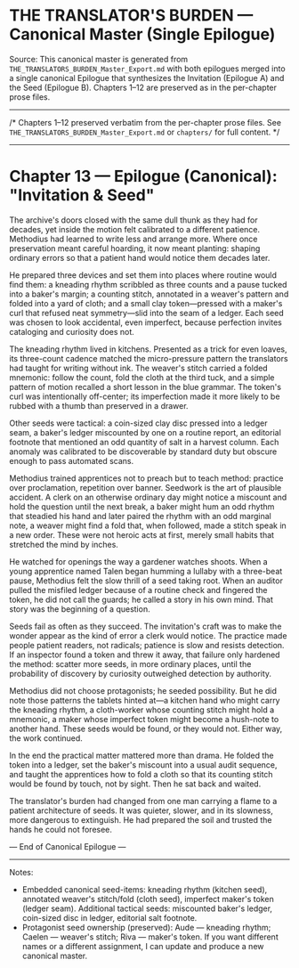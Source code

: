 # THE TRANSLATOR'S BURDEN — Canonical Master (Single Epilogue)

Source: This canonical master is generated from `THE_TRANSLATORS_BURDEN_Master_Export.md` with both epilogues merged into a single canonical Epilogue that synthesizes the Invitation (Epilogue A) and the Seed (Epilogue B). Chapters 1–12 are preserved as in the per-chapter prose files.

---

/* Chapters 1–12 preserved verbatim from the per-chapter prose files. See `THE_TRANSLATORS_BURDEN_Master_Export.md` or `chapters/` for full content. */

---


# Chapter 13 — Epilogue (Canonical): "Invitation & Seed"

The archive's doors closed with the same dull thunk as they had for decades, yet inside the motion felt calibrated to a different patience. Methodius had learned to write less and arrange more. Where once preservation meant careful hoarding, it now meant planting: shaping ordinary errors so that a patient hand would notice them decades later.

He prepared three devices and set them into places where routine would find them: a kneading rhythm scribbled as three counts and a pause tucked into a baker's margin; a counting stitch, annotated in a weaver's pattern and folded into a yard of cloth; and a small clay token—pressed with a maker's curl that refused neat symmetry—slid into the seam of a ledger. Each seed was chosen to look accidental, even imperfect, because perfection invites cataloging and curiosity does not.

The kneading rhythm lived in kitchens. Presented as a trick for even loaves, its three-count cadence matched the micro-pressure pattern the translators had taught for writing without ink. The weaver's stitch carried a folded mnemonic: follow the count, fold the cloth at the third tuck, and a simple pattern of motion recalled a short lesson in the blue grammar. The token's curl was intentionally off-center; its imperfection made it more likely to be rubbed with a thumb than preserved in a drawer.

Other seeds were tactical: a coin-sized clay disc pressed into a ledger seam, a baker's ledger miscounted by one on a routine report, an editorial footnote that mentioned an odd quantity of salt in a harvest column. Each anomaly was calibrated to be discoverable by standard duty but obscure enough to pass automated scans.

Methodius trained apprentices not to preach but to teach method: practice over proclamation, repetition over banner. Seedwork is the art of plausible accident. A clerk on an otherwise ordinary day might notice a miscount and hold the question until the next break, a baker might hum an odd rhythm that steadied his hand and later paired the rhythm with an odd marginal note, a weaver might find a fold that, when followed, made a stitch speak in a new order. These were not heroic acts at first, merely small habits that stretched the mind by inches.

He watched for openings the way a gardener watches shoots. When a young apprentice named Talen began humming a lullaby with a three-beat pause, Methodius felt the slow thrill of a seed taking root. When an auditor pulled the misfiled ledger because of a routine check and fingered the token, he did not call the guards; he called a story in his own mind. That story was the beginning of a question.

Seeds fail as often as they succeed. The invitation's craft was to make the wonder appear as the kind of error a clerk would notice. The practice made people patient readers, not radicals; patience is slow and resists detection. If an inspector found a token and threw it away, that failure only hardened the method: scatter more seeds, in more ordinary places, until the probability of discovery by curiosity outweighed detection by authority.

Methodius did not choose protagonists; he seeded possibility. But he did note those patterns the tablets hinted at—a kitchen hand who might carry the kneading rhythm, a cloth-worker whose counting stitch might hold a mnemonic, a maker whose imperfect token might become a hush-note to another hand. These seeds would be found, or they would not. Either way, the work continued.

In the end the practical matter mattered more than drama. He folded the token into a ledger, set the baker's miscount into a usual audit sequence, and taught the apprentices how to fold a cloth so that its counting stitch would be found by touch, not by sight. Then he sat back and waited.

The translator's burden had changed from one man carrying a flame to a patient architecture of seeds. It was quieter, slower, and in its slowness, more dangerous to extinguish. He had prepared the soil and trusted the hands he could not foresee.

— End of Canonical Epilogue —

---

Notes:
- Embedded canonical seed-items: kneading rhythm (kitchen seed), annotated weaver's stitch/fold (cloth seed), imperfect maker's token (ledger seam). Additional tactical seeds: miscounted baker's ledger, coin-sized disc in ledger, editorial salt footnote.
- Protagonist seed ownership (preserved): Aude — kneading rhythm; Caelen — weaver's stitch; Riva — maker's token. If you want different names or a different assignment, I can update and produce a new canonical master.

